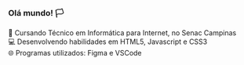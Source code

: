### Olá mundo! 🏳

<!--
**jonatasslc/jonatasslc** is a ✨ _special_ ✨ repository because its `README.md` (this file) appears on your GitHub profile.

Here are some ideas to get you started:

- 🔭 I’m currently working on ...
- 🌱 I’m currently learning ...
- 👯 I’m looking to collaborate on ...
- 🤔 I’m looking for help with ...
- 💬 Ask me about ...
- 📫 How to reach me: ...
- 😄 Pronouns: ...
- ⚡ Fun fact: ...
-->
🧐 Cursando Técnico em Informática para Internet, no Senac Campinas <br>
💻 Desenvolvendo habilidades em HTML5, Javascript e CSS3 <br>
🌐 Programas utilizados: Figma e VSCode
